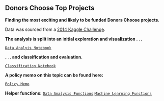 ## Donors Choose Top Projects

**Finding the most exciting and likely to be funded Donors Choose projects.**

Data was sourced from a [2014 Kaggle Challenge](https://www.kaggle.com/c/kdd-cup-2014-predicting-excitement-at-donors-choose/data).

**The analysis is split into an initial exploration and visualization . . .**

[`Data Analyis Notebook`](https://github.com/natashamathur/MachineLearning2018/blob/master/Homework3/DonorsChoose_DataAnalysis.ipynb)

 **. . . and classification and evaluation.**

[`Classification Notebook`](https://github.com/natashamathur/MachineLearning2018/blob/master/Homework3/DonorsChoose_Classification%2B.ipynb)

**A policy memo on this topic can be found here:**

[`Policy Memo`](https://github.com/natashamathur/MachineLearning2018/blob/master/Homework3/Donors%20Choose%20Policy%20Memo.pdf)


**Helper functions:** [`Data Analysis Functions`](https://github.com/natashamathur/MachineLearning2018/blob/master/Homework3/data_functions.py) [`Machine Learning Functions`](https://github.com/natashamathur/MachineLearning2018/blob/master/Homework3/ml_functions.py)


